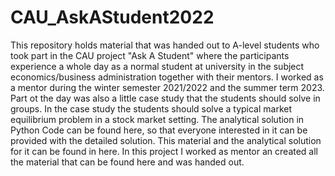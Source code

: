 # CAU_AskAStudent2022
This repository holds material that was handed out to A-level students who took part in the CAU project "Ask A Student" where the participants experience a whole day as a normal student at university in the subject economics/business administration together with their mentors. I worked as a mentor during the winter semester 2021/2022 and the summer term 2023. Part ot the day was also a little case study that the students should solve in groups. In the case study the students should solve a typical market equilibrium problem in a stock market setting. The analytical solution in Python Code can be found here, so that everyone interested in it can be provided with the detailed solution.
This material and the analytical solution for it can be found in here. In this project I worked as mentor an created all the material that can be found here and was handed out.  
